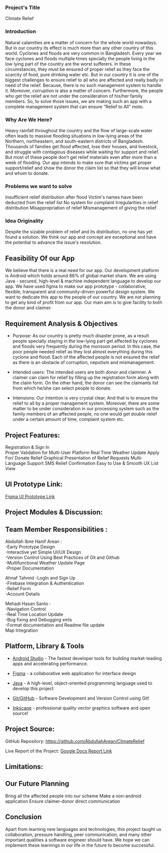 ### Project's Title

Climate Relief



### Introduction

Natural calamities are a matter of concern for the whole world nowadays. But in our country its effect is much more than any other country of this world. Cyclones and floods are very common in Bangladesh. Every year we face cyclones and floods multiple times specially the people living in the low lying part of the country are the worst sufferers. In these circumstances, they must be ensured of proper relief as they face the scarcity of food, pure drinking water etc. But in our country it is one of the biggest challenges to ensure relief to all who are affected and really badly in need of the relief. Because, there is no such management system to handle it. Moreover, corruption is also a matter of concern. Furthermore, the people who get the relief are not under the consideration of his/her family members. So, to solve those issues, we are making such an app with a complete management system that can ensure “Relief to All” moto. 


### Why Are We Here?
Heavy rainfall throughout the country and the flow of large-scale water often leads to massive flooding situations in low-lying areas of the Northern, northeastern, and south-eastern districts of Bangladesh. Thousands of families get flood affected, lose their houses, and livestock, and struggle with contagious diseases while waiting for support and relief. But most of these people don’t get relief materials even after more than a week of flooding. Our app intends to make sure that victims get proper support/relief and show the donor the claim list so that they will know what and whom to donate.





### Problems we want to solve
Insufficient relief distribution after flood
Victim's names have been deducted from the relief list
No system for complaint
Irregularities in relief distribution
Misappropriation of relief
Mismanagement of giving the relief


### Idea Originality
Despite the sizable problem of relief and its distribution, no one has yet found a solution. We think our app and concept are exceptional and have the potential to advance the issue's resolution.


## Feasibility Of our App
We believe that there is a real need for our app.
Our development platform is Android which holds around 88% of global market share.
We are using Java - secured, high-level & machine independent language to develop our app.
We have used figma to make our app prototype - collaborative, flexible, transparent and community-driven powerful design system.
We want to dedicate this app to the people of our country. We are not planning to get any kind of profit from our app. Our main aim is to give facility to both the donor and claimer.

 
## Requirement Analysis & Objectives

-   Purpose: As our country is pretty much disaster prone, as a result people specially staying in the low-lying part get affected by cyclones and floods very frequently during the monsoon period. In  this case, the poor people needed relief as they lost almost everything during this cyclone and flood. Each of the affected people is not ensured the relief as there is an obstacle of corruption, nepotism and mismanagement.
    
-   Intended users: The intended users are both donor and claimner. A claimer can claim for relief by filling up the registration form along with the claim form.  On the other hand, the donor can see the claimants list from which he/she can select people to donate.
    
-   Intensions: Our intention is very crystal clear, And that is to ensure the relief to all by a proper management system. Moreover, there are some matter to be under consideration in our processing system such as the family members of an affected people, no one would get double relief under a certain amount of time, complaint system etc.
    

## Project Features:

Registration & Sign In    
Proper Validation for Multi-User Platform
Real Time Weather Update
Apply For/ Donate Relief
Graphical Presentation of Relief Requests
Multi-Language Support
SMS Relief Confirmation
Easy to Use & Smooth UX
List View







## UI Prototype Link:

[Figma UI Prototype Link](https://www.figma.com/proto/G8PRFfrqsECEv2DyQsACsP/Climate-Relief-Ultimate?node-id=1%3A5&scaling=scale-down&page-id=0%3A1&starting-point-node-id=1%3A5)


## Project Modules & Discussion:


## Team Member Responsibilities :
Abdullah Ibne Hanif Arean :<br> 
-Early Prototype Design<br>
-Interactive yet Simple UI/UX Design<br>
-Version Control Using Best Practices of Git and Github<br>
-Multifunctional Weather Update Page<br>
-Proper Documentation <br>

Ahnaf Tahmid 
-LogIn and Sign Up <br>
-Firebase Integration & Authentication<br> 
-Relief Form <br>
-Account Details<br>

Mehadi Hasan Santo :<br>
-Navigation Control <br>
-Real Time Location Update<br>
-Bug fixing and Debugging xmls<br>
-Format documentation and Readme file update<br>
Map Integration<br>

    

 
## Platform, Library & Tools

-  [Android Studio](https://developer.android.com/) - The fastest developer tools for building market-leading apps and accelerating performance. 

-  [Figma](https://www.figma.com/) - a collaborative web application for interface design

-   [Java](https://www.java.com/) - A high-level, object-oriented programming language used to develop this project
    
-   [Git/GitHub](https://github.com/) - Software Development and Version Control using Git!

-   [Inkscape](https://inkscape.org/) - professional quality vector graphics software and open source!


    




## Project Source:

GitHub Repository:
https://github.com/AbdullahArean/ClimateRelief 

Live Report of the Project: [Google Docs Report Link](https://docs.google.com/document/d/17lTjB4YTsYsLOpxNutnW1i_DnNBrY4Kgfk3dAxddL30/edit#)


## Limitations:

    

## Our Future  Planning

Bring all the affected people into our scheme
Make a non-android application
Ensure claimer-donor direct communication


## Conclusion 

Apart from learning new languages and technologies, this project taught us collaboration, pressure handling, peer communication, and many other important qualities a software engineer should have. We hope we can implement these learnings in our life in the future to become successful.
